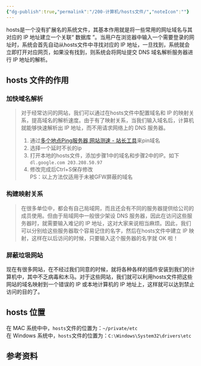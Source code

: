 ```yaml
---
{"dg-publish":true,"permalink":"/200-计算机/hosts文件/","noteIcon":""}
---
```



hosts是一个没有扩展名的系统文件，其基本作用就是将一些常用的网址域名与其对应的 IP 地址建立一个关联“ 数据库 ”。当用户在浏览器中输入一个需要登录的网址时，系统会首先自动从hosts文件中寻找对应的 IP 地址，一旦找到，系统就会立即打开对应网页，如果没有找到，则系统会将网址提交 DNS 域名解析服务器进行 IP 地址的解析。

## hosts 文件的作用

### 加快域名解析

> 对于经常访问的网站，我们可以通过在hosts文件中配置域名和 IP 的映射关系，提高域名的解析速度。由于有了映射关系，当我们输入域名后，计算机就能够快速解析出 IP 地址，而不用请求网络上的 DNS 服务器。
> 
> 1. 通过[多个地点Ping服务器,网站测速 - 站长工具](http://ping.chinaz.com/)来pin域名
> 2. 选择一个延时不长的ip
> 3. 打开本地的hosts文件，添加步骤1中的域名和步骤2中的IP。如下  
>     `dl.google.com 203.208.50.97`
> 4. 修改完成后Ctrl+S保存修改  
>     PS：以上方法仅适用于未被GFW屏蔽的域名

### 构建映射关系

> 在很多单位中，都会有自己局域网，而且还会有不同的服务器提供给公司的成员使用。但由于局域网中一般很少架设 DNS 服务器，因此在访问这些服务器时，就需要输入难记的 IP 地址，这对大家来说相当麻烦。因此，我们可以分别给这些服务器取个容易记住的名字，然后在hosts文件中建立 IP 映射，这样在以后访问的时候，只要输入这个服务器的名字就 OK 啦！

### 屏蔽垃圾网站

现在有很多网站，在不经过我们同意的时候，就将各种各样的插件安装到我们的计算机中，其中不乏病毒和木马。对于这些网站，我们就可以利用hosts文件把这些网站的域名映射到一个错误的 IP 或本地计算机的 IP 地址上，这样就可以达到禁止访问的目的了。

## hosts 位置

在 MAC 系统中中，`hosts`文件的位置为：`~/private/etc`  
在 Windows 系统中，`hosts`文件的位置为：`C:\Windows\System32\drivers\etc`

## 参考资料
